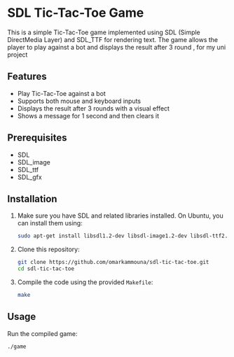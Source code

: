 # SDL Tic-Tac-Toe Game

This is a simple Tic-Tac-Toe game implemented using SDL (Simple DirectMedia Layer) and SDL_TTF for rendering text. The game allows the player to play against a bot and displays the result after 3 round , for my uni project 

## Features

- Play Tic-Tac-Toe against a bot
- Supports both mouse and keyboard inputs
- Displays the result after 3 rounds with a visual effect
- Shows a message for 1 second and then clears it

## Prerequisites

- SDL
- SDL_image
- SDL_ttf
- SDL_gfx

## Installation

1. Make sure you have SDL and related libraries installed. On Ubuntu, you can install them using:
    ```bash
    sudo apt-get install libsdl1.2-dev libsdl-image1.2-dev libsdl-ttf2.0-dev libsdl-gfx1.2-dev
    ```

2. Clone this repository:
    ```bash
    git clone https://github.com/omarkammouna/sdl-tic-tac-toe.git
    cd sdl-tic-tac-toe
    ```

3. Compile the code using the provided `Makefile`:
    ```bash
    make
    ```

## Usage

Run the compiled game:
```bash
./game

